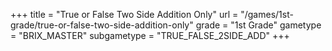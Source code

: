 +++
title = "True or False Two Side Addition Only"
url = "/games/1st-grade/true-or-false-two-side-addition-only"
grade = "1st Grade"
gametype = "BRIX_MASTER"
subgametype = "TRUE_FALSE_2SIDE_ADD"
+++